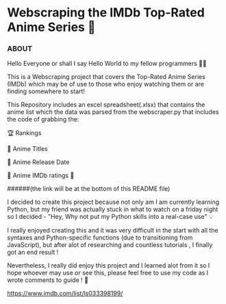 # Webscraping the IMDb Top-Rated Anime Series :rocket:


<h3>ABOUT</h3>


Hello Everyone or shall I say Hello World to my fellow programmers  :technologist:

This is a Webscraping project that covers the Top-Rated Anime Series (IMDb) which may be of use to those who enjoy watching them or are finding somewhere to start!

This Repository includes an excel spreadsheet(.xlsx) that contains the anime list which the data was parsed from the webscraper.py that includes the code of grabbing the:

 :trophy: Rankings

 :name_badge: Anime Titles

 :calendar: Anime Release Date

 :star2: Anime IMDb ratings :star2:

######(the link will be at the bottom of this README file)



I decided to create this project because not only am I am currently learning Python, but my friend was actually stuck in what to watch on a friday night so I decided - "Hey, Why not put my Python skills into a real-case use" :bulb:

I really enjoyed creating this and it was very difficult in the start with all the syntaxes and Python-specific functions (due to transitioning from JavaScript), but after alot of researching and countless tutorials , I finally got an end result ! 

Nevertheless, I really did enjoy this project and I learned alot from it so I hope whoever may use or see this, please feel free to use my code as I wrote comments to guide ! :open_hands:





https://www.imdb.com/list/ls033398199/

